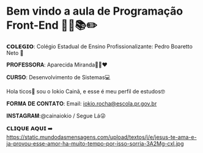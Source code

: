 # Bem vindo a aula de Programação Front-End ✌🏼📚✏️

𝗖𝗢𝗟𝗘𝗚𝗜𝗢: Colégio Estadual de Ensino Profissionalizante: Pedro Boaretto Neto 🏫

𝐏𝐑𝐎𝐅𝐄𝐒𝐒𝐎𝐑𝐀: Aparecida Miranda👩‍🏫❤️

𝐂𝐔𝐑𝐒𝐎: Desenvolvimento de Sistemas💻

Hola ticos🤙 sou o Iokio Cainã, e esse é meu perfil de estudos🤓
 
𝐅𝐎𝐑𝐌𝐀 𝐃𝐄 𝐂𝐎𝐍𝐓𝐀𝐓𝐎: Email: iokio.rocha@escola.pr.gov.br

𝐈𝐍𝐒𝐓𝐀𝐆𝐑𝐀𝐌:@cainaiokio / Segue Lá😜

𝗖𝗟𝗜𝗤𝗨𝗘 𝗔𝗤𝗨𝗜 ➡️ https://static.mundodasmensagens.com/upload/textos/j/e/jesus-te-ama-e-ja-provou-esse-amor-ha-muito-tempo-por-isso-sorria-3A2Mg-cxl.jpg



 
